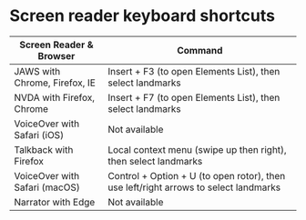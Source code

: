 # Screen reader keyboard shortcuts

| Screen Reader & Browser | Command |
| ----------------------- | ------- |
| JAWS with Chrome, Firefox, IE | Insert + F3 (to open Elements List), then select landmarks |
| NVDA with Firefox, Chrome | Insert + F7 (to open Elements List), then select landmarks |
| VoiceOver with Safari (iOS) | Not available |
| Talkback with Firefox | Local context menu (swipe up then right), then select landmarks |
| VoiceOver with Safari (macOS) | Control + Option + U (to open rotor), then use left/right arrows to select landmarks |
| Narrator with Edge | Not available |
